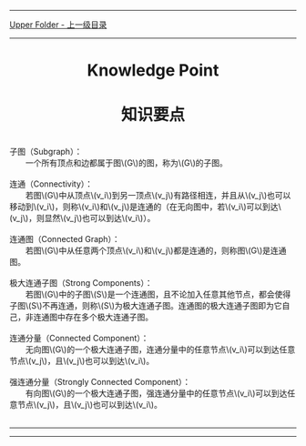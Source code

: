 <script type="text/javascript" async src="//cdn.bootcss.com/mathjax/2.7.0/MathJax.js?config=TeX-AMS-MML_HTMLorMML"></script>
<script type="text/javascript" async src="https://cdnjs.cloudflare.com/ajax/libs/mathjax/2.7.1/MathJax.js?config=TeX-MML-AM_CHTML"></script>


--------
[Upper Folder - 上一级目录](../../)


--------

<div>
<h1 align="center">Knowledge Point</h1>
<h1 align="center">知识要点</h1>
<br>
子图（Subgraph）： <br>
&emsp;&emsp;一个所有顶点和边都属于图\(G\)的图，称为\(G\)的子图。 <br>
<br>
连通（Connectivity）： <br>
&emsp;&emsp;若图\(G\)中从顶点\(v_i\)到另一顶点\(v_j\)有路径相连，并且从\(v_j\)也可以移动到\(v_i\)，则称\(v_i\)和\(v_j\)是连通的（在无向图中，若\(v_i\)可以到达\(v_j\)，则显然\(v_j\)也可以到达\(v_i\)）。 <br>
<br>
连通图（Connected Graph）： <br>
&emsp;&emsp;若图\(G\)中从任意两个顶点\(v_i\)和\(v_j\)都是连通的，则称图\(G\)是连通图。 <br>
<br>
极大连通子图（Strong Components）： <br>
&emsp;&emsp;若图\(G\)中的子图\(S\)是一个连通图，且不论加入任意其他节点，都会使得子图\(S\)不再连通，则称\(S\)为极大连通子图。连通图的极大连通子图即为它自己，非连通图中存在多个极大连通子图。 <br>
<br>
连通分量（Connected Component）： <br>
&emsp;&emsp;无向图\(G\)的一个极大连通子图，连通分量中的任意节点\(v_i\)可以到达任意节点\(v_j\)，且\(v_j\)也可以到达\(v_i\)。 <br>
<br>
强连通分量（Strongly Connected Component）： <br>
&emsp;&emsp;有向图\(G\)的一个极大连通子图，强连通分量中的任意节点\(v_i\)可以到达任意节点\(v_j\)，且\(v_j\)也可以到达\(v_i\)。 <br>
<br>
</div>


--------
--------
